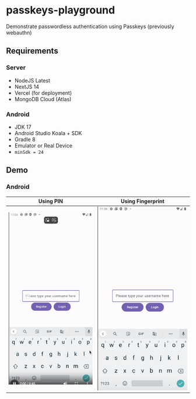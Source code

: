 # passkeys-playground
Demonstrate passwordless authentication using Passkeys (previously webauthn)

## Requirements
### Server
* NodeJS Latest
* NextJS 14
* Vercel (for deployment)
* MongoDB Cloud (Atlas)

### Android
* JDK 17
* Android Studio Koala + SDK
* Gradle 8
* Emulator or Real Device
* `minSdk = 24`

## Demo
### Android
| Using PIN       | Using Fingerprint          |
| ------------- | ------------- |
| ![using-pin](./docs/using-pin.gif) | ![using-fingerprint](./docs/using-fingerprint.gif) |
